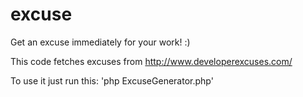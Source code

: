 excuse
======

Get an excuse immediately for your work! :)

This code fetches excuses from http://www.developerexcuses.com/

To use it just run this: 'php ExcuseGenerator.php'
